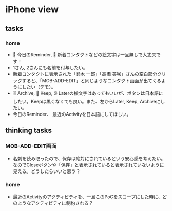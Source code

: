 # iPhone view

## tasks 
### home
- 📅 今日のReminder, 📇 新着コンタクトなどの絵文字は一旦無しで大丈夫です！
- 1さん, 2さんにも名前を付与したい。
- 新着コンタクトに表示された「鈴木 一郎」「高橋 美咲」さんの空白部分クリックすると、「MOB-ADD-EDIT」と同じようなコンタクト画面が出てくるようにしたい（デモ）。
- 🗄️ Archive, 💌 Keep, ⏰ Laterの絵文字はあってもいいが、ボタンは日本語にしたい。Keepは黒くなくても良い。また、左からLater, Keep, Archiveにしたい。
- 今日のReminder、 最近のActivityを日本語にしてほしい。

## thinking tasks
### MOB-ADD-EDIT画面
- 名刺を読み取ったので、保存は絶対にされているという安心感を考えたい。なのでCloseボタンや「保存」と表示されていると表示されていないように見える。どうしたらいいと思う？
 
### home 
- 最近のActivityのアクティビティを、一旦このPoCをスコープにした時に、どのようなアクティビティに制約される？
